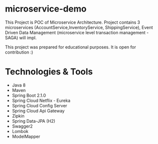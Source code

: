 # microservice-demo

This Project is POC of Microservice Architecture. Project contains 3 microservices (AccountService,InventoryService, ShippingService), 
Event Driven Data Management (microservice level transaction management - SAGA) will impl. 

This project was prepared for educational purposes. It is open for contribution :)

# Technologies & Tools
- Java 8
- Maven
- Spring Boot 2.1.0
- Spring Cloud Netflix - Eureka
- Spring Cloud Config Server
- Spring Cloud Api Gateway
- Zipkin
- Spring Data-JPA (H2)
- Swagger2
- Lombok
- ModelMapper
